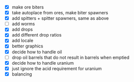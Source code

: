 * [x] make ore biters
* [x] take autoplace from ores, make biter spawners
* [x] add spitters + spitter spawners, same as above
* [ ] add worms
* [x] add drops
* [x] add different drop ratios
* [x] add locale
* [x] better graphics
* [x] decide how to handle oil
* [ ] drop oil barrels that do not result in barrels when emptied
* [x] decide how to handle uranium
* [x] just ignore the acid requirement for uranium 
* [x] balancing
